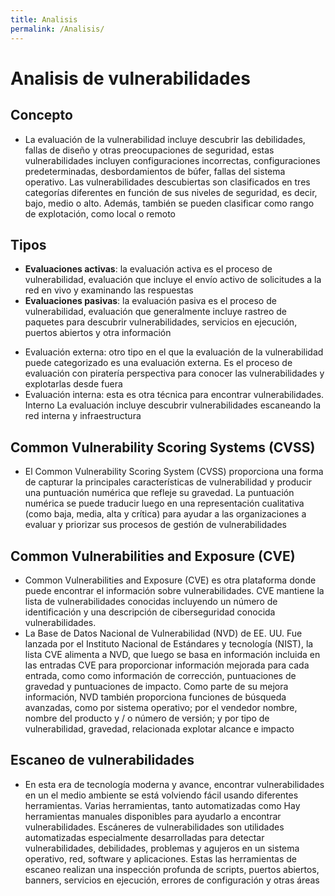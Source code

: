 ```yaml
---
title: Analisis
permalink: /Analisis/
---
```


# Analisis de vulnerabilidades

## Concepto

* La evaluación de la vulnerabilidad incluye descubrir las debilidades, fallas de diseño y otras preocupaciones de seguridad, estas vulnerabilidades incluyen configuraciones incorrectas, configuraciones predeterminadas, desbordamientos de búfer, fallas del sistema operativo. Las vulnerabilidades descubiertas son clasificados en tres categorías diferentes en función de sus niveles de seguridad, es decir, bajo, medio o alto. Además, también se pueden clasificar como rango de explotación, como local o remoto

## Tipos

* **Evaluaciones activas**: la evaluación activa es el proceso de vulnerabilidad, evaluación que incluye el envío activo de solicitudes a la red en vivo y examinando las respuestas
* **Evaluaciones pasivas**: la evaluación pasiva es el proceso de vulnerabilidad, evaluación que generalmente incluye rastreo de paquetes para descubrir vulnerabilidades, servicios en ejecución, puertos abiertos y otra información
- Evaluación externa: otro tipo en el que la evaluación de la vulnerabilidad puede categorizado es una evaluación externa. Es el proceso de evaluación con piratería perspectiva para conocer las vulnerabilidades y explotarlas desde fuera
- Evaluación interna: esta es otra técnica para encontrar vulnerabilidades. Interno La evaluación incluye descubrir vulnerabilidades escaneando la red interna y infraestructura

## Common Vulnerability Scoring Systems (CVSS)

- El Common Vulnerability Scoring System (CVSS) proporciona una forma de capturar la principales características de vulnerabilidad y producir una puntuación numérica que refleje su gravedad. La puntuación numérica se puede traducir luego en una representación cualitativa (como baja, media, alta y crítica) para ayudar a las organizaciones a evaluar y priorizar sus procesos de gestión de vulnerabilidades

## Common Vulnerabilities and Exposure (CVE)
- Common Vulnerabilities and Exposure (CVE) es otra plataforma donde puede encontrar el información sobre vulnerabilidades. CVE mantiene la lista de vulnerabilidades conocidas incluyendo un número de identificación y una descripción de ciberseguridad conocida vulnerabilidades.
- La Base de Datos Nacional de Vulnerabilidad (NVD) de EE. UU. Fue lanzada por el Instituto Nacional de Estándares y tecnología (NIST), la lista CVE alimenta a NVD, que luego se basa en información incluida en las entradas CVE para proporcionar información mejorada para cada entrada, como como información de corrección, puntuaciones de gravedad y puntuaciones de impacto. Como parte de su mejora información, NVD también proporciona funciones de búsqueda avanzadas, como por sistema operativo; por el vendedor nombre, nombre del producto y / o número de versión; y por tipo de vulnerabilidad, gravedad, relacionada explotar alcance e impacto

## Escaneo de vulnerabilidades
- En esta era de tecnología moderna y avance, encontrar vulnerabilidades en un el medio ambiente se está volviendo fácil usando diferentes herramientas. Varias herramientas, tanto automatizadas como Hay herramientas manuales disponibles para ayudarlo a encontrar vulnerabilidades. Escáneres de vulnerabilidades son utilidades automatizadas especialmente desarrolladas para detectar vulnerabilidades, debilidades, problemas y agujeros en un sistema operativo, red, software y aplicaciones. Estas las herramientas de escaneo realizan una inspección profunda de scripts, puertos abiertos, banners, servicios en ejecución, errores de configuración y otras áreas

